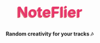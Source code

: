 <h1 style="color:#E8346A;text-shadow: -2px 2px #DC777B;font-size:40px", align="center">NoteFlier</h1>

<h4 align="center">Random creativity for your tracks 🎶</h4>